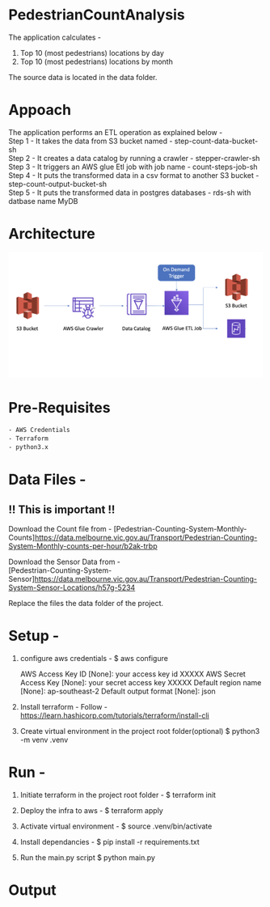 # PedestrianCountAnalysis
The application calculates -  
1. Top 10 (most pedestrians) locations by day
2. Top 10 (most pedestrians) locations by month

The source data is located in the data folder.

# Appoach 
The application performs an ETL operation as explained below - \
Step 1 - It takes the data from S3 bucket named - step-count-data-bucket-sh\
Step 2 - It creates a data catalog by running a crawler - stepper-crawler-sh\
Step 3 - It triggers an AWS glue Etl job with job name - count-steps-job-sh\
Step 4 - It puts the transformed data in a csv format to another S3 bucket - step-count-output-bucket-sh\
Step 5 - It puts the transformed data in postgres databases - rds-sh with datbase name MyDB

# Architecture
![](img/Architecture.png)

# Pre-Requisites
```sh
- AWS Credentials
- Terraform
- python3.x
```

# Data Files - 
## !! This is important !!
Download the Count file from  - 
[Pedestrian-Counting-System-Monthly-Counts]https://data.melbourne.vic.gov.au/Transport/Pedestrian-Counting-System-Monthly-counts-per-hour/b2ak-trbp

Download the Sensor Data from  -   
[Pedestrian-Counting-System-Sensor]https://data.melbourne.vic.gov.au/Transport/Pedestrian-Counting-System-Sensor-Locations/h57g-5234

Replace the files the data folder of the project.

# Setup - 
1. configure aws credentials - 
    $ aws configure  

    AWS Access Key ID [None]: your access key id XXXXX
    AWS Secret Access Key [None]: your secret access key  XXXXX
    Default region name [None]: ap-southeast-2
    Default output format [None]: json

2. Install terraform  - 
    Follow - https://learn.hashicorp.com/tutorials/terraform/install-cli

3. Create virtual environment in the project root folder(optional)
    $ python3 -m venv .venv

# Run - 
1. Initiate terraform in the project root folder - 
    $ terraform init

2. Deploy the infra to aws  - 
    $ terraform apply

3. Activate virtual environment -
    $ source .venv/bin/activate

4. Install dependancies - 
    $ pip install -r requirements.txt

5.  Run the main.py script
    $ python main.py 

# Output
